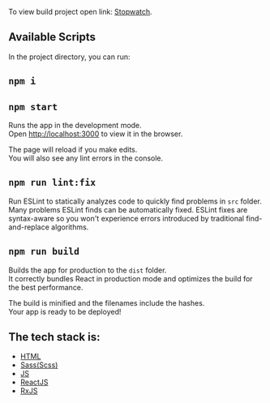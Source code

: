 To view build project open link: [Stopwatch](https://sharp-elion-d70adf.netlify.app).

## Available Scripts

In the project directory, you can run:

## `npm i`

## `npm start`

Runs the app in the development mode.<br />
Open [http://localhost:3000](http://localhost:3000) to view it in the browser.

The page will reload if you make edits.<br />
You will also see any lint errors in the console.


## `npm run lint:fix`

Run ESLint to statically analyzes code to quickly find problems in `src` folder.
Many problems ESLint finds can be automatically fixed. ESLint fixes are syntax-aware so you won't experience errors introduced by traditional find-and-replace algorithms.


## `npm run build`

Builds the app for production to the `dist` folder.<br />
It correctly bundles React in production mode and optimizes the build for the best performance.

The build is minified and the filenames include the hashes.<br />
Your app is ready to be deployed!

<h2>The tech stack is:</h2>

<ul>
  <li><a href="https://ru.wikipedia.org/wiki/HTML">HTML</a></li>
   <li><a href="https://sass-scss.ru/guide/">Sass(Scss)</a></li>
   <li><a href="https://en.wikipedia.org/wiki/JavaScript/">JS</li>
   <li><a href="https://reactjs.org/">ReactJS</li>
   <li><a href="https://www.learnrxjs.io">RxJS</a></li>
</ul>


